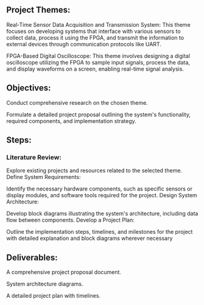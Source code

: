 ## Project Themes:

Real-Time Sensor Data Acquisition and Transmission System: This theme focuses on developing systems that interface with various sensors to collect data, process it using the FPGA, and transmit the information to external devices through communication protocols like UART.​

FPGA-Based Digital Oscilloscope: This theme involves designing a digital oscilloscope utilizing the FPGA to sample input signals, process the data, and display waveforms on a screen, enabling real-time signal analysis.

## Objectives:

Conduct comprehensive research on the chosen theme.​

Formulate a detailed project proposal outlining the system's functionality, required components, and implementation strategy.​

## Steps:

### Literature Review:

Explore existing projects and resources related to the selected theme.
Define System Requirements:

Identify the necessary hardware components, such as specific sensors or display modules, and software tools required for the project.​
Design System Architecture:

Develop block diagrams illustrating the system's architecture, including data flow between components.​
Develop a Project Plan:

Outline the implementation steps, timelines, and milestones for the project with detailed explanation and block diagrams wherever necessary​

## Deliverables:

A comprehensive project proposal document.​

System architecture diagrams.​

A detailed project plan with timelines.
